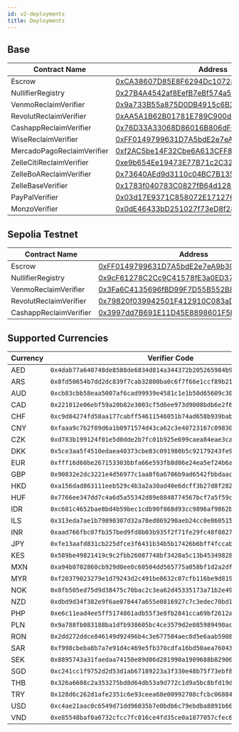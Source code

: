 ```yaml
---
id: v2-deployments
title: Deployments
---
```


## Base

<table>
  <thead>
    <tr>
      <th>Contract Name</th>
      <th>Address</th>
    </tr>
  </thead>
  <tbody>
    <tr>
      <td>Escrow</td>
      <td><a href="https://basescan.org/address/0xCA38607D85E8F6294Dc10728669605E6664C2D70">0xCA38607D85E8F6294Dc10728669605E6664C2D70</a></td>
    </tr>
    <tr>
      <td>NullifierRegistry</td>
      <td><a href="https://basescan.org/address/0x27B4A4542af8EefB7eBf574a562C5D4DaA17137F">0x27B4A4542af8EefB7eBf574a562C5D4DaA17137F</a></td>
    </tr>
    <tr>
      <td>VenmoReclaimVerifier</td>
      <td><a href="https://basescan.org/address/0x9a733B55a875D0DB4915c6B36350b24F8AB99dF5">0x9a733B55a875D0DB4915c6B36350b24F8AB99dF5</a></td>
    </tr>
    <tr>
      <td>RevolutReclaimVerifier</td>
      <td><a href="https://basescan.org/address/0xAA5A1B62B01781E789C900d616300717CD9A41aB">0xAA5A1B62B01781E789C900d616300717CD9A41aB</a></td>
    </tr>
    <tr>
      <td>CashappReclaimVerifier</td>
      <td><a href="https://basescan.org/address/0x76D33A33068D86016B806dF02376dDBb23Dd3703">0x76D33A33068D86016B806dF02376dDBb23Dd3703</a></td>
    </tr>
    <tr>
      <td>WiseReclaimVerifier</td>
      <td><a href="https://basescan.org/address/0xFF0149799631D7A5bdE2e7eA9b306c42b3d9a9ca">0xFF0149799631D7A5bdE2e7eA9b306c42b3d9a9ca</a></td>
    </tr>
    <tr>
      <td>MercadoPagoReclaimVerifier</td>
      <td><a href="https://basescan.org/address/0xf2AC5be14F32Cbe6A613CFF8931d95460D6c33A3">0xf2AC5be14F32Cbe6A613CFF8931d95460D6c33A3</a></td>
    </tr>
    <tr>
      <td>ZelleCitiReclaimVerifier</td>
      <td><a href="https://basescan.org/address/0xe9b654Ee19473E77B71c2C328A31E79252dF66D6">0xe9b654Ee19473E77B71c2C328A31E79252dF66D6</a></td>
    </tr>
    <tr>
      <td>ZelleBoAReclaimVerifier</td>
      <td><a href="https://basescan.org/address/0x73640AEd9d3110c04BC7B13540648A5adb3EA579">0x73640AEd9d3110c04BC7B13540648A5adb3EA579</a></td>
    </tr>
    <tr>
      <td>ZelleBaseVerifier</td>
      <td><a href="https://basescan.org/address/0x1783f040783C0827fB64d128ECE548d9B3613Ad5">0x1783f040783C0827fB64d128ECE548d9B3613Ad5</a></td>
    </tr>
    <tr>
      <td>PayPalVerifier</td>
      <td><a href="https://basescan.org/address/0x03d17E9371C858072E171276979f6B44571C5DeA">0x03d17E9371C858072E171276979f6B44571C5DeA</a></td>
    </tr>
    <tr>
      <td>MonzoVerifier</td>
      <td><a href="https://basescan.org/address/0x0dE46433bD251027f73eD8f28E01eF05DA36a2E0">0x0dE46433bD251027f73eD8f28E01eF05DA36a2E0</a></td>
    </tr>
  </tbody>
</table>

## Sepolia Testnet 

<table>
  <thead>
    <tr>
      <th>Contract Name</th>
      <th>Address</th>
    </tr>
  </thead>
  <tbody>
    <tr>
      <td>Escrow</td>
      <td><a href="https://sepolia.etherscan.io/address/0xFF0149799631D7A5bdE2e7eA9b306c42b3d9a9ca">0xFF0149799631D7A5bdE2e7eA9b306c42b3d9a9ca</a></td>
    </tr>
    <tr>
      <td>NullifierRegistry</td>
      <td><a href="https://sepolia.etherscan.io/address/0x9cF61278C2Cc9C41578fE3a0ED375E9870D514F1">0x9cF61278C2Cc9C41578fE3a0ED375E9870D514F1</a></td>
    </tr>
    <tr>
      <td>VenmoReclaimVerifier</td>
      <td><a href="https://sepolia.etherscan.io/address/0x3Fa6C4135696fBD99F7D55B552B860f5df770710">0x3Fa6C4135696fBD99F7D55B552B860f5df770710</a></td>
    </tr>
    <tr>
      <td>RevolutReclaimVerifier</td>
      <td><a href="https://sepolia.etherscan.io/address/0x79820f039942501F412910C083aDA6dCc419B67c">0x79820f039942501F412910C083aDA6dCc419B67c</a></td>
    </tr>
    <tr>
      <td>CashappReclaimVerifier</td>
      <td><a href="https://sepolia.etherscan.io/address/0x3997dd7B691E11D45E8898601F5bc7B016b0d38B">0x3997dd7B691E11D45E8898601F5bc7B016b0d38B</a></td>
    </tr>
  </tbody>
</table>

## Supported Currencies

<table>
  <thead>
    <tr>
      <th>Currency</th>
      <th>Verifier Code</th>
    </tr>
  </thead>
  <tbody>
    <tr>
      <td>AED</td>
      <td><code>0x4dab77a640748de8588de6834d814a344372b205265984b969f3e97060955bfa</code></td>
    </tr>
    <tr>
      <td>ARS</td>
      <td><code>0x8fd50654b7dd2dc839f7cab32800ba0c6f7f66e1ccf89b21c09405469c2175ec</code></td>
    </tr>
    <tr>
      <td>AUD</td>
      <td><code>0xcb83cbb58eaa5007af6cad99939e4581c1e1b50d65609c30f303983301524ef3</code></td>
    </tr>
    <tr>
      <td>CAD</td>
      <td><code>0x221012e06ebf59a20b82e3003cf5d6ee973d9008bdb6e2f604faa89a27235522</code></td>
    </tr>
    <tr>
      <td>CHF</td>
      <td><code>0xc9d84274fd58aa177cabff54611546051b74ad658b939babaad6282500300d36</code></td>
    </tr>
    <tr>
      <td>CNY</td>
      <td><code>0xfaaa9c7b2f09d6a1b0971574d43ca62c3e40723167c09830ec33f06cec921381</code></td>
    </tr>
    <tr>
      <td>CZK</td>
      <td><code>0xd783b199124f01e5d0dde2b7fc01b925e699caea84eae3ca92ed17377f498e97</code></td>
    </tr>
    <tr>
      <td>DKK</td>
      <td><code>0x5ce3aa5f4510edaea40373cbe83c091980b5c92179243fe926cb280ff07d403e</code></td>
    </tr>
    <tr>
      <td>EUR</td>
      <td><code>0xfff16d60be267153303bbfa66e593fb8d06e24ea5ef24b6acca5224c2ca6b907</code></td>
    </tr>
    <tr>
      <td>GBP</td>
      <td><code>0x90832e2dc3221e4d56977c1aa8f6a6706b9ad6542fbbdaac13097d0fa5e42e67</code></td>
    </tr>
    <tr>
      <td>HKD</td>
      <td><code>0xa156dad863111eeb529c4b3a2a30ad40e6dcff3b27d8f282f82996e58eee7e7d</code></td>
    </tr>
    <tr>
      <td>HUF</td>
      <td><code>0x7766ee347dd7c4a6d5a55342d89e8848774567bcf7a5f59c3e82025dbde3babb</code></td>
    </tr>
    <tr>
      <td>IDR</td>
      <td><code>0xc681c4652bae8bd4b59bec1cdb90f868d93cc9896af9862b196843f54bf254b3</code></td>
    </tr>
    <tr>
      <td>ILS</td>
      <td><code>0x313eda7ae1b79890307d32a78ed869290aeb24cc0e8605157d7e7f5a69fea425</code></td>
    </tr>
    <tr>
      <td>INR</td>
      <td><code>0xaad766fbc07fb357bed9fd8b03b935f2f71fe29fc48f08274bc2a01d7f642afc</code></td>
    </tr>
    <tr>
      <td>JPY</td>
      <td><code>0xfe13aafd831cb225dfce3f6431b34b5b17426b6bff4fccabe4bbe0fe4adc0452</code></td>
    </tr>
    <tr>
      <td>KES</td>
      <td><code>0x589be49821419c9c2fbb26087748bf3420a5c13b45349828f5cac24c58bbaa7b</code></td>
    </tr>
    <tr>
      <td>MXN</td>
      <td><code>0xa94b0702860cb929d0ee0c60504dd565775a058bf1d2a2df074c1db0a66ad582</code></td>
    </tr>
    <tr>
      <td>MYR</td>
      <td><code>0xf20379023279e1d79243d2c491be8632c07cfb116be9d8194013fb4739461b84</code></td>
    </tr>
    <tr>
      <td>NOK</td>
      <td><code>0x8fb505ed75d9d38475c70bac2c3ea62d45335173a71b2e4936bd9f05bf0ddfea</code></td>
    </tr>
    <tr>
      <td>NZD</td>
      <td><code>0xdbd9d34f382e9f6ae078447a655e0816927c7c3edec70bd107de1d34cb15172e</code></td>
    </tr>
    <tr>
      <td>PHP</td>
      <td><code>0xe6c11ead4ee5ff5174861adb55f3e8fb2841cca69bf2612a222d3e8317b6ae06</code></td>
    </tr>
    <tr>
      <td>PLN</td>
      <td><code>0x9a788fb083188ba1dfb938605bc4ce3579d2e085989490aca8f73b23214b7c1d</code></td>
    </tr>
    <tr>
      <td>RON</td>
      <td><code>0x2dd272ddce846149d92496b4c3e677504aec8d5e6aab5908b25c9fe0a797e25f</code></td>
    </tr>
    <tr>
      <td>SAR</td>
      <td><code>0xf998cbeba8b7a7e91d4c469e5fb370cdfa16bd50aea760435dc346008d78ed1f</code></td>
    </tr>
    <tr>
      <td>SEK</td>
      <td><code>0x8895743a31faedaa74150e89d06d281990a1909688b82906f0eb858b37f82190</code></td>
    </tr>
    <tr>
      <td>SGD</td>
      <td><code>0xc241cc1f9752d2d53d1ab67189223a3f330e48b75f73ebf86f50b2c78fe8df88</code></td>
    </tr>
    <tr>
      <td>THB</td>
      <td><code>0x326a6608c2a353275bd8d64db53a9d772c1d9a5bc8bfd19dfc8242274d1e9dd4</code></td>
    </tr>
    <tr>
      <td>TRY</td>
      <td><code>0x128d6c262d1afe2351c6e93ceea68e00992708cfcbc0688408b9a23c0c543db2</code></td>
    </tr>
    <tr>
      <td>USD</td>
      <td><code>0xc4ae21aac0c6549d71dd96035b7e0bdb6c79ebdba8891b666115bc976d16a29e</code></td>
    </tr>
    <tr>
      <td>VND</td>
      <td><code>0xe85548baf0a6732cfcc7fc016ce4fd35ce0a1877057cfec6e166af4f106a3728</code></td>
    </tr>
  </tbody>
</table>
